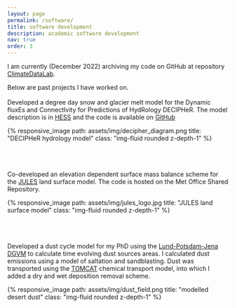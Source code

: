 ```yaml
---
layout: page
permalink: /software/
title: software development 
description: academic software development
nav: true
order: 3
---
```



I am currently (December 2022) archiving my code on GitHub at repository [ClimateDataLab](https://github.com/ClimateDataLab).

Below are past projects I have worked on.  
<br />
Developed a degree day snow and glacier melt model for the Dynamic fluxEs and ConnectIvity for Predictions of HydRology DECIPHeR. 
The model description is in [HESS](https://hess.copernicus.org/preprints/hess-2022-51/) and the code is available on [GitHub](https://github.com/sarahshannon/DECIPHeR-glacier)

<div class="row">
    <div class="col-4 mt-3 mt-md-0">
        {% responsive_image path: assets/img/decipher_diagram.png title: "DECIPHeR hydrology model" class: "img-fluid rounded z-depth-1" %}
    </div>
</div>
 
<br />
<br />
<br />

Co-developed an elevation dependent surface mass balance scheme for the [JULES](https://jules.jchmr.org/) land surface model. The code is hosted on the Met Office Shared Repository.  


<div class="row">
    <div class="col-4 mt-3 mt-md-0">
        {% responsive_image path: assets/img/jules_logo.jpg title: "JULES land surface model" class: "img-fluid rounded z-depth-1" %}
    </div>
</div>

<br />
<br />
<br />

Developed a dust cycle model for my PhD using the [Lund-Potsdam-Jena DGVM](https://www.pik-potsdam.de/en/institute/departments/activities/biosphere-water-modelling/lpjml) to calculate time evolving dust sources areas. I calculated dust emissions using a model of saltation and sandblasting. Dust was transported using the [TOMCAT](http://homepages.see.leeds.ac.uk/~lecmc/tomcat.html) chemical transport model, into which I added a dry and wet deposition removal scheme.  
<div class="row">
    <div class="col-4 mt-3 mt-md-0">
        {% responsive_image path: assets/img/dust_field.png title: "modelled desert dust" class: "img-fluid rounded z-depth-1" %}
    </div>
</div>